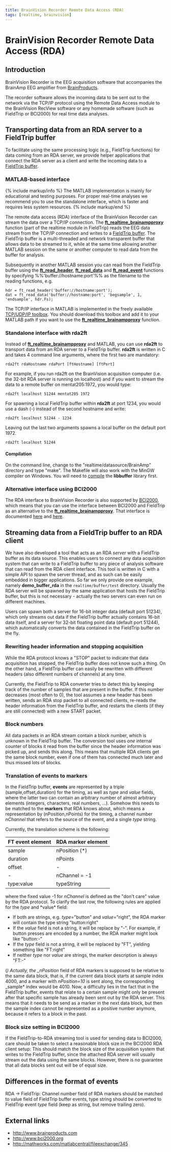 ```yaml
---
title: BrainVision Recorder Remote Data Access (RDA)
tags: [realtime, brainvision]
---
```


# BrainVision Recorder Remote Data Access (RDA)

## Introduction

BrainVision Recorder is the EEG acquisition software that accompanies the BrainAmp EEG amplifier from [BrainProducts](http://www.brainproducts.com/).

The recorder software allows the incoming data to be sent out to the network via the TCP/IP protocol using the Remote Data Access module to the BrainVision RecView software or any homemade software (such as FieldTrip or BCI2000) for real time data analyses.

## Transporting data from an RDA server to a FieldTrip buffer

To facilitate using the same processing logic (e.g., FieldTrip functions) for data coming from an RDA server, we provide helper applications that connect the RDA server as a client and write the incoming data to a [FieldTrip buffer](/development/realtime/buffer).

### MATLAB-based interface

{% include markup/info %}
The MATLAB implementation is mainly for educational and testing purposes. For proper real-time analyses we recommend you to use the standalone interface, which is faster and requires less system resources.
{% include markup/end %}

The remote data access (RDA) interface of the BrainVision Recorder can stream the data over a TCP/IP connection. The **[ft_realtime_brainampproxy](https://github.com/fieldtrip/fieldtrip/blob/release/realtime/example/ft_realtime_brainampproxy.m)** function (part of the realtime module in FieldTrip) reads the EEG data stream from the TCP/IP connection and writes to a [FieldTrip buffer](/development/realtime). The FieldTrip buffer is a multi-threaded and network transparent buffer that allows data to be streamed to it, while at the same time allowing another MATLAB session on the same or another computer to read data from the buffer for analysis.

Subsequently in another MATLAB session you can read from the FieldTrip buffer using the **[ft_read_header](https://github.com/fieldtrip/fieldtrip/blob/release/fileio/ft_read_header.m)**, **[ft_read_data](https://github.com/fieldtrip/fieldtrip/blob/release/fileio/ft_read_data.m)** and **[ft_read_event](https://github.com/fieldtrip/fieldtrip/blob/release/fileio/ft_read_event.m)** functions by specifying %%'buffer://hostname:port'%% as the filename to the reading functions, e.g.

    hdr = ft_read_header('buffer://hostname:port');
    dat = ft_read_data('buffer://hostname:port', 'begsample', 1, 'endsample', hdr.Fs);

The TCP/IP interface in MATLAB is implemented in the freely available [TCP/UDP/IP toolbox](http://mathworks.com/matlabcentral/fileexchange/345). You should download this toolbox and add it to your MATLAB path if you want to use the **[ft_realtime_brainampproxy](https://github.com/fieldtrip/fieldtrip/blob/release/realtime/example/ft_realtime_brainampproxy.m)** function.

### Standalone interface with rda2ft

Instead of **[ft_realtime_brainampproxy](https://github.com/fieldtrip/fieldtrip/blob/release/realtime/example/ft_realtime_brainampproxy.m)** and MATLAB, you can use **rda2ft** to transport data from an RDA server to a FieldTrip buffer. **rda2ft** is written in C and takes 4 command line arguments, where the first two are mandatory:

    rda2ft rdaHostname rdaPort [ftHostname] [ftPort]

For example, if you run rda2ft on the BrainVision acquisition computer (i.e. the 32-bit RDA server is running on localhost) and if you want to stream the data to a remote buffer on mentat205:1972, you would type:

    rda2ft localhost 51244 mentat205 1972

For spawning a local FieldTrip buffer within **rda2ft** at port 1234, you would use a dash (-) instead of the second hostname and write:

    rda2ft localhost 51244 - 1234

Leaving out the last two arguments spawns a local buffer on the default port 1972.

    rda2ft localhost 51244

#### Compilation

On the command line, change to the "realtime/datasource/BrainAmp" directory and type "make". The Makefile will also work with the MinGW compiler on Windows. You will need to [compile](/development/realtime/reference_implementation#compiling_the_code) the **libbuffer** library first.

### Alternative interface using BCI2000

The RDA interface to BrainVision Recorder is also supported by [BCI2000](http://www.bci2000.org), which means that you can use the interface between BCI2000 and FieldTrip as an alternative to the **[ft_realtime_brainampproxy](https://github.com/fieldtrip/fieldtrip/blob/release/realtime/example/ft_realtime_brainampproxy.m)**. That interface is documented [here](/development/realtime/bci2000) and [here](http://www.bci2000.org/wiki/index.php/Contributions:FieldTripBuffer).

## Streaming data from a FieldTrip buffer to an RDA client

We have also developed a tool that acts as an RDA _server_ with a FieldTrip buffer as its data source. This enables users to connect any data acquisition system that can write to a FieldTrip buffer to any piece of analysis software that can read from the RDA client interface. This tool is written in C with a simple API to spawn the server thread, and as such can be easily embedded in bigger applications. So far we only provide one example, namely **demo_buffer_rda** in the `realtime/buffer/test` directory. Usually the RDA server will be spawned by the same application that hosts the FieldTrip buffer, but this is not necessary - actually the two servers can even run on different machines.

Users can spawn both a server for 16-bit integer data (default port 51234), which only streams out data if the FieldTrip buffer actually contains 16-bit data itself, and a server for 32-bit floating point data (default port 51244), which automatically converts the data contained in the FieldTrip buffer on the fly.

### Rewriting header information and stopping acquisition

While the RDA protocol knows a "STOP" packet to indicate that data acquisition has stopped, the FieldTrip buffer does not know such a thing. On the other hand, a FieldTrip buffer can easily be rewritten with different headers (also different numbers of channels) at any time.

Currently, the FieldTrip to RDA converter tries to detect this by keeping track of the number of samples that are present in the buffer. If this number decreases (most often to 0), the tool assumes a new header has been written, sends an RDA stop packet to all connected clients, re-reads the header information from the FieldTrip buffer, and restarts the clients (if they are still connected) with a new START packet.

### Block numbers

All data packets in an RDA stream contain a block number, which is unknown in the FieldTrip buffer. The conversion tool uses _one_ internal counter of blocks it read from the buffer since the header information was picked up, and sends this along. This means that multiple RDA clients get the same block number, even if one of them has connected much later and thus missed lots of blocks.

### Translation of events to markers

In the FieldTrip buffer, **events** are represented by a triple (sample,offset,duration) for the timing, as well as _type_ and _value_ fields, where the latter two can contain an arbitrary number of almost arbitrary elements (integers, characters, real numbers, ...). Somehow this needs to be matched to the **markers** that RDA knows about, which means a representation by (nPosition,nPoints) for the timing, a channel number _nChannel_ that refers to the source of the event, and a single _type_ string.

Currently, the translation scheme is the following:

| FT event element | RDA marker element |
| ---------------- | ------------------ |
| sample           | nPosition (\*)     |
| duration         | nPoints            |
| offset           | -                  |
| -                | nChannel = -1      |
| type:value       | typeString         |

where the fixed value -1 for _nChannel_ is defined as the "don't care" value by the RDA protocol.
To clarify the last row, the following rules are applied for the _type_ and \*value\* field:

- If both are strings, e.g. _type_="button" and _value_="right", the RDA marker will contain the type string "button:right"
- If the _value_ field is not a string, it will be replace by "-". For example, if button presses are encoded by a number, the RDA marker might look like "button:-"
- If the _type_ field is not a string, it will be replaced by "FT", yielding something like "FT:right"
- If neither _type_ nor _value_ are strings, the marker description is always "FT:-"

(_) Actually, the \_nPosition_ field of RDA markers is supposed to be relative to the same data block, that is, if the current data block starts at sample index 4000, and a marker with _nPosition=10_ is sent along, the corresponding \_sample\* index would be 4010. Now, a difficulty lies in the fact that in the FieldTrip buffer, events that relate to a certain sample might only be present after that specific sample has already been sent out by the RDA server. This means that it needs to be send as a marker in the next data block, but then the sample index cannot be represented as a positive number anymore, because it refers to a block in the past.

### Block size setting in BCI2000

If the FieldTrip-to-RDA streaming tool is used for sending data to BCI2000, care should be taken to select a reasonable block size in the BCI2000 RDA client setup: This should match the block size of the acquisition system that writes to the FieldTrip buffer, since the attached RDA server will usually stream out the data using the same blocks. However, there is no guarantee that all data blocks sent out will be of equal size.

## Differences in the format of events

RDA -> FieldTrip: Channel number field of RDA markers should be matched to value field of FieldTrip buffer events, type string should be converted to FieldTrip event _type_ field (keep as string, but remove trailing zero).

## External links

- <http://www.brainproducts.com>
- <http://www.bci2000.org>
- <http://mathworks.com/matlabcentral/fileexchange/345>
